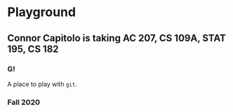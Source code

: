 # Playground

## Connor Capitolo is taking AC 207, CS 109A, STAT 195, CS 182

### G!

A place to play with `git`.

### Fall 2020
